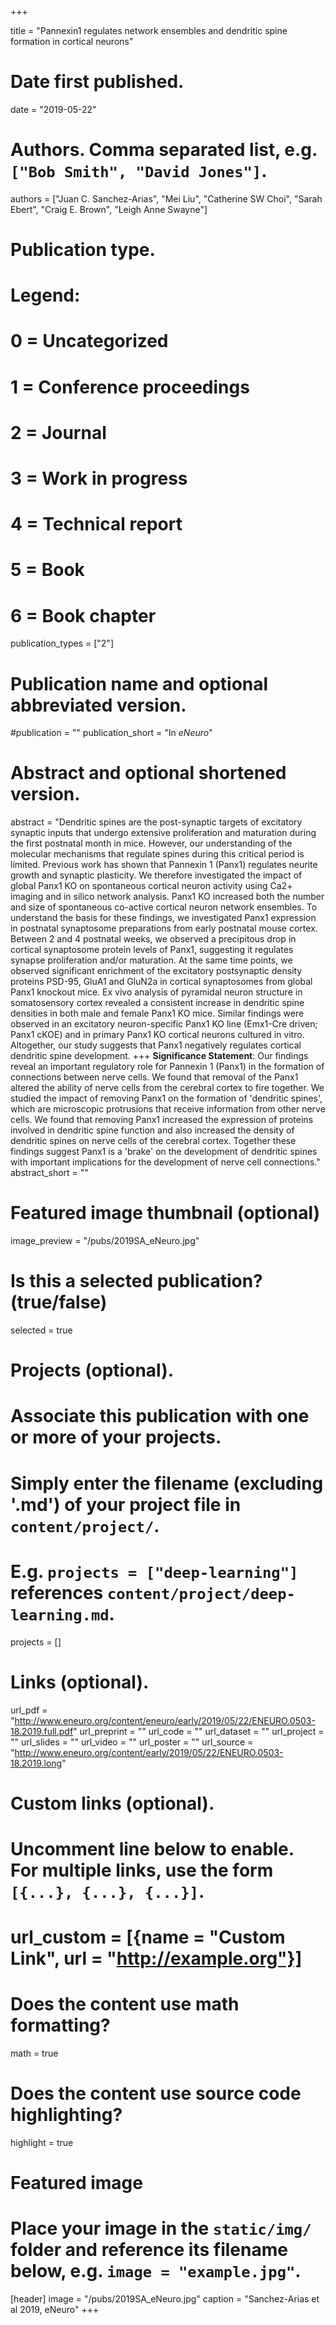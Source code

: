 +++

title = "Pannexin1 regulates network ensembles and dendritic spine formation in cortical neurons"

# Date first published.
date = "2019-05-22"

# Authors. Comma separated list, e.g. `["Bob Smith", "David Jones"]`.
authors = ["Juan C. Sanchez-Arias", "Mei Liu", "Catherine SW Choi", "Sarah Ebert", "Craig E. Brown", "Leigh Anne Swayne"]

# Publication type.
# Legend:
# 0 = Uncategorized
# 1 = Conference proceedings
# 2 = Journal
# 3 = Work in progress
# 4 = Technical report
# 5 = Book
# 6 = Book chapter
publication_types = ["2"]

# Publication name and optional abbreviated version.
#publication = ""
publication_short = "In *eNeuro*"

# Abstract and optional shortened version.
abstract = "Dendritic spines are the post-synaptic targets of excitatory synaptic inputs that undergo extensive proliferation and maturation during the first postnatal month in mice. However, our understanding of the molecular mechanisms that regulate spines during this critical period is limited. Previous work has shown that Pannexin 1 (Panx1) regulates neurite growth and synaptic plasticity. We therefore investigated the impact of global Panx1 KO on spontaneous cortical neuron activity using Ca2+ imaging and in silico network analysis. Panx1 KO increased both the number and size of spontaneous co-active cortical neuron network ensembles. To understand the basis for these findings, we investigated Panx1 expression in postnatal synaptosome preparations from early postnatal mouse cortex. Between 2 and 4 postnatal weeks, we observed a precipitous drop in cortical synaptosome protein levels of Panx1, suggesting it regulates synapse proliferation and/or maturation. At the same time points, we observed significant enrichment of the excitatory postsynaptic density proteins PSD-95, GluA1 and GluN2a in cortical synaptosomes from global Panx1 knockout mice. Ex vivo analysis of pyramidal neuron structure in somatosensory cortex revealed a consistent increase in dendritic spine densities in both male and female Panx1 KO mice. Similar findings were observed in an excitatory neuron-specific Panx1 KO line (Emx1-Cre driven; Panx1 cKOE) and in primary Panx1 KO cortical neurons cultured in vitro. Altogether, our study suggests that Panx1 negatively regulates cortical dendritic spine development. +++ **Significance Statement**: Our findings reveal an important regulatory role for Pannexin 1 (Panx1) in the formation of connections between nerve cells. We found that removal of the Panx1 altered the ability of nerve cells from the cerebral cortex to fire together. We studied the impact of removing Panx1 on the formation of 'dendritic spines', which are microscopic protrusions that receive information from other nerve cells. We found that removing Panx1 increased the expression of proteins involved in dendritic spine function and also increased the density of dendritic spines on nerve cells of the cerebral cortex. Together these findings suggest Panx1 is a 'brake' on the development of dendritic spines with important implications for the development of nerve cell connections."
abstract_short = ""

# Featured image thumbnail (optional)
image_preview = "/pubs/2019SA_eNeuro.jpg"

# Is this a selected publication? (true/false)
selected = true

# Projects (optional).
#   Associate this publication with one or more of your projects.
#   Simply enter the filename (excluding '.md') of your project file in `content/project/`.
#   E.g. `projects = ["deep-learning"]` references `content/project/deep-learning.md`.
projects = []

# Links (optional).
url_pdf = "http://www.eneuro.org/content/eneuro/early/2019/05/22/ENEURO.0503-18.2019.full.pdf"
url_preprint = ""
url_code = ""
url_dataset = ""
url_project = ""
url_slides = ""
url_video = ""
url_poster = ""
url_source = "http://www.eneuro.org/content/early/2019/05/22/ENEURO.0503-18.2019.long"

# Custom links (optional).
#   Uncomment line below to enable. For multiple links, use the form `[{...}, {...}, {...}]`.
# url_custom = [{name = "Custom Link", url = "http://example.org"}]

# Does the content use math formatting?
math = true

# Does the content use source code highlighting?
highlight = true

# Featured image
# Place your image in the `static/img/` folder and reference its filename below, e.g. `image = "example.jpg"`.
[header]
image = "/pubs/2019SA_eNeuro.jpg"
caption = "Sanchez-Arias et al 2019, eNeuro"
+++
